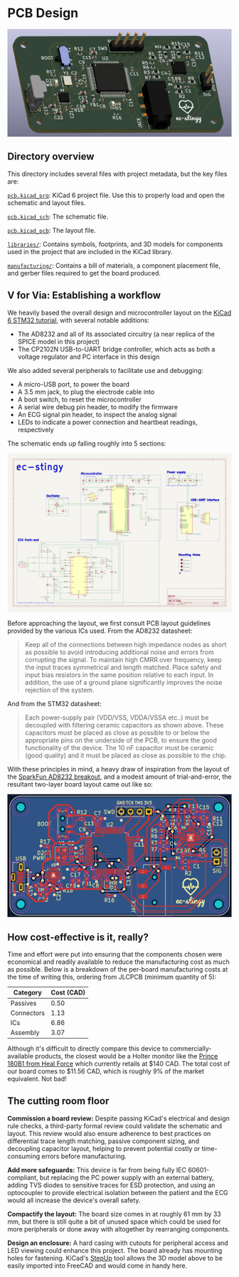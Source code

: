 # PCB Design

![3D PCB](../docs/visuals/pcb_3d.png)

## Directory overview
This directory includes several files with project metadata, but the key files are:

[`pcb.kicad_pro`](pcb.kicad_pro): KiCad 6 project file. Use this to properly load and open the schematic and layout files.

[`pcb.kicad_sch`](pcb.kicad_sch): The schematic file.

[`pcb.kicad_pcb`](pcb.kicad_pcb): The layout file.

[`libraries/`](libraries/): Contains symbols, footprints, and 3D models for components used in the project that are included in the KiCad library.

[`manufacturing/`](manufacturing/): Contains a bill of materials, a component placement file, and gerber files required to get the board produced.

## V for Via: Establishing a workflow
We heavily based the overall design and microcontroller layout on the [KiCad 6 STM32 tutorial](https://www.youtube.com/watch?v=aVUqaB0IMh4&pp=ygUNc3RtMzIga2ljYWQgNg%3D%3D), with several notable additions:

- The AD8232 and all of its associated circuitry (a near replica of the SPICE model in this project)
- The CP2102N USB-to-UART bridge controller, which acts as both a voltage regulator and PC interface in this design

We also added several peripherals to facilitate use and debugging:

- A micro-USB port, to power the board
- A 3.5 mm jack, to plug the electrode cable into
- A boot switch, to reset the microcontroller
- A serial wire debug pin header, to modify the firmware
- An ECG signal pin header, to inspect the analog signal
- LEDs to indicate a power connection and heartbeat readings, respectively

The schematic ends up falling roughly into 5 sections:

![PCB Schematic](../docs/visuals/pcb_schematic.png)

Before approaching the layout, we first consult PCB layout guidelines provided by the various ICs used. From the AD8232 datasheet:

> Keep all of the connections between high impedance nodes as short as  possible to avoid introducing additional noise and errors from  corrupting the signal. To maintain high CMRR over frequency, keep the input traces  symmetrical and length matched. Place safety and input bias  resistors in the same position relative to each input. In addition,  the use of a ground plane significantly improves the noise rejection of the system.

And from the STM32 datasheet:

> Each power-supply pair (VDD/VSS, VDDA/VSSA etc..) must be decoupled with filtering  ceramic capacitors as shown above. These capacitors must be placed as close as possible to or below the appropriate pins on the underside of the PCB, to ensure the good functionality of the device. The 10 nF capacitor must be ceramic (good quality) and it must be placed as close as possible to the chip.

With these principles in mind, a heavy draw of inspiration from the layout of the [SparkFun AD8232 breakout](https://www.sparkfun.com/products/12650), and a modest amount of trial-and-error, the resultant two-layer board layout came out like so:

![PCB Layout](../docs/visuals/pcb_layout.png)

## How cost-effective is it, really?
Time and effort were put into ensuring that the components chosen were economical and readily available to reduce the manufacturing cost as much as possible. Below is a breakdown of the per-board manufacturing costs at the time of writing this, ordering from JLCPCB (minimum quantity of 5):

<div align="center">

| Category   | Cost (CAD) |
|------------|------------|
| Passives   | 0.50       |
| Connectors | 1.13       |
| ICs        | 6.86       |
| Assembly   | 3.07       |

</div>

Although it's difficult to directly compare this device to commercially-available products, the closest would be a Holter monitor like the [Prince 180B1 from Heal Force](http://www.healforce.com/en/html/products/portableecgmonitors/605.html) which currently retails at \$140 CAD. The total cost of our board comes to $11.56 CAD, which is roughly 9% of the market equivalent. Not bad!

## The cutting room floor
**Commission a board review:** Despite passing KiCad's electrical and design rule checks, a third-party formal review could validate the schematic and layout. This review would also ensure adherence to best practices on differential trace length matching, passive component sizing, and decoupling capacitor layout, helping to prevent potential costly or time-consuming errors before manufacturing.

**Add more safeguards:** This device is far from being fully IEC 60601-compliant, but replacing the PC power supply with an external battery, adding TVS diodes to sensitive traces for ESD protection, and using an optocoupler to provide electrical isolation between the patient and the ECG would all increase the device's overall safety.

**Compactify the layout:** The board size comes in at roughly 61 mm by 33 mm, but there is still quite a bit of unused space which could be used for more peripherals or done away with altogether by rearranging components.

**Design an enclosure:** A hard casing with cutouts for peripheral access and LED viewing could enhance this project. The board already has mounting holes for fastening. KiCad's [StepUp](https://www.kicad.org/external-tools/stepup/) tool allows the 3D model above to be easily imported into FreeCAD and would come in handy here.